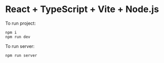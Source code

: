 # React + TypeScript + Vite + Node.js

To run project:
```
npm i
npm run dev
```

To run server:

```npm run server```
